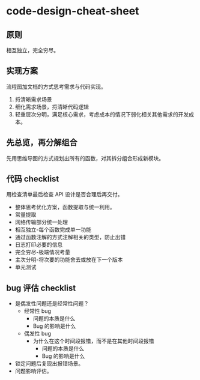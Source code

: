 # code-design-cheat-sheet

## 原则
相互独立，完全穷尽。

## 实现方案
流程图加文档的方式思考需求与代码实现。
1. 捋清晰需求场景
2. 细化需求场景，捋清晰代码逻辑
3. 轻重层次分明，满足核心需求，考虑成本的情况下弱化相关其他需求的开发成本。

## 先总览，再分解组合
先用思维导图的方式规划出所有的函数，对其拆分组合形成新模块。

## 代码 checklist
用检查清单最后检查 API 设计是否合理后再交付。
- 整体思考优化方案，函数提取与统一利用。
- 常量提取
- 网络传输部分统一处理
- 相互独立-每个函数完成单一功能
- 通过函数注解的方式注解相关的类型，防止出错
- 日志打印必要的信息
- 完全穷尽-极端情况考量
- 主次分明-将次要的功能舍去或放在下一个版本
- 单元测试

## bug 评估 checklist
- 是偶发性问题还是经常性问题？
  - 经常性 bug
    - 问题的本质是什么
    - Bug 的影响是什么
  - 偶发性 bug
    - 为什么在这个时间段报错，而不是在其他时间段报错
      - 问题的本质是什么
      - Bug 的影响是什么
- 锁定问题后复现出报错场景。
- 问题影响评估。